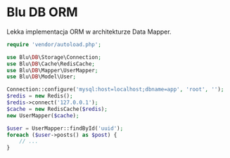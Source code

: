 # Blu DB ORM

Lekka implementacja ORM w architekturze Data Mapper.

```php
require 'vendor/autoload.php';

use Blu\DB\Storage\Connection;
use Blu\DB\Cache\RedisCache;
use Blu\DB\Mapper\UserMapper;
use Blu\DB\Model\User;

Connection::configure('mysql:host=localhost;dbname=app', 'root', '');
$redis = new Redis();
$redis->connect('127.0.0.1');
$cache = new RedisCache($redis);
new UserMapper($cache);

$user = UserMapper::findById('uuid');
foreach ($user->posts() as $post) {
    // ...
}
```
